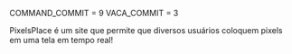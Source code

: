 COMMAND_COMMIT = 9
VACA_COMMIT = 3

PixelsPlace é um site que permite que diversos usuários coloquem pixels em uma tela em tempo real! 
